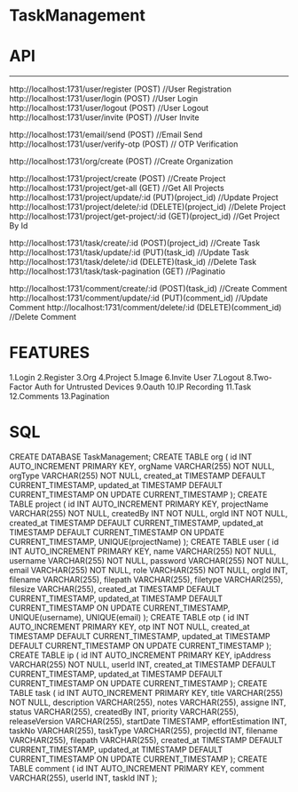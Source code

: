 # TaskManagement

# API
---------------------------------------
http://localhost:1731/user/register (POST) //User Registration
http://localhost:1731/user/login (POST) //User Login
http://localhost:1731/user/logout (POST) //User Logout
http://localhost:1731/user/invite (POST) //User Invite

http://localhost:1731/email/send (POST) //Email Send
http://localhost:1731/user/verify-otp (POST) // OTP Verification

http://localhost:1731/org/create (POST) //Create Organization

http://localhost:1731/project/create (POST) //Create Project
http://localhost:1731/project/get-all (GET) //Get All Projects
http://localhost:1731/project/update/:id (PUT)(project_id) //Update Project
http://localhost:1731/project/delete/:id (DELETE)(project_id) //Delete Project
http://localhost:1731/project/get-project/:id (GET)(project_id) //Get Project By Id

http://localhost:1731/task/create/:id (POST)(project_id) //Create Task
http://localhost:1731/task/update/:id (PUT)(task_id) //Update Task
http://localhost:1731/task/delete/:id (DELETE)(task_id) //Delete Task
http://localhost:1731/task/task-pagination (GET) //Paginatio

http://localhost:1731/comment/create/:id (POST)(task_id) //Create Comment
http://localhost:1731/comment/update/:id (PUT)(comment_id) //Update Comment
http://localhost:1731/comment/delete/:id (DELETE)(comment_id) //Delete Comment


# FEATURES

1.Login
2.Register
3.Org
4.Project
5.Image
6.Invite User
7.Logout
8.Two-Factor Auth for Untrusted Devices
9.Oauth
10.IP Recording
11.Task
12.Comments
13.Pagination


# SQL

CREATE DATABASE TaskManagement;
CREATE TABLE org (
    id INT AUTO_INCREMENT PRIMARY KEY,
    orgName VARCHAR(255) NOT NULL,
    orgType VARCHAR(255) NOT NULL,
    created_at TIMESTAMP DEFAULT CURRENT_TIMESTAMP,
    updated_at TIMESTAMP DEFAULT CURRENT_TIMESTAMP ON UPDATE CURRENT_TIMESTAMP
);
CREATE TABLE project (
    id INT AUTO_INCREMENT PRIMARY KEY,
    projectName VARCHAR(255) NOT NULL,
    createdBy INT NOT NULL,
    orgId INT NOT NULL,
    created_at TIMESTAMP DEFAULT CURRENT_TIMESTAMP,
    updated_at TIMESTAMP DEFAULT CURRENT_TIMESTAMP ON UPDATE CURRENT_TIMESTAMP,
    UNIQUE(projectName)
);
CREATE TABLE user (
    id INT AUTO_INCREMENT PRIMARY KEY,
    name VARCHAR(255) NOT NULL,
    username VARCHAR(255) NOT NULL,
    password VARCHAR(255) NOT NULL,
    email VARCHAR(255) NOT NULL,
    role VARCHAR(255) NOT NULL,
    orgId INT,
    filename VARCHAR(255),
    filepath VARCHAR(255),
    filetype VARCHAR(255),
    filesize VARCHAR(255),
    created_at TIMESTAMP DEFAULT CURRENT_TIMESTAMP,
    updated_at TIMESTAMP DEFAULT CURRENT_TIMESTAMP ON UPDATE CURRENT_TIMESTAMP,
    UNIQUE(username),
    UNIQUE(email)
);
CREATE TABLE otp (
    id INT AUTO_INCREMENT PRIMARY KEY,
    otp INT NOT NULL,
    created_at TIMESTAMP DEFAULT CURRENT_TIMESTAMP,
    updated_at TIMESTAMP DEFAULT CURRENT_TIMESTAMP ON UPDATE CURRENT_TIMESTAMP
);
CREATE TABLE ip (
    id INT AUTO_INCREMENT PRIMARY KEY,
    ipAddress VARCHAR(255) NOT NULL,
    userId INT,
    created_at TIMESTAMP DEFAULT CURRENT_TIMESTAMP,
    updated_at TIMESTAMP DEFAULT CURRENT_TIMESTAMP ON UPDATE CURRENT_TIMESTAMP
);
CREATE TABLE task (
    id INT AUTO_INCREMENT PRIMARY KEY,
    title VARCHAR(255) NOT NULL,
    description VARCHAR(255),
    notes VARCHAR(255),
    assigne INT,
    status VARCHAR(255),
    createdBy INT,
    priority VARCHAR(255),
    releaseVersion VARCHAR(255),
	startDate TIMESTAMP,
    effortEstimation INT,
    taskNo VARCHAR(255),
    taskType VARCHAR(255),
    projectId INT,
    filename VARCHAR(255),
    filepath VARCHAR(255),
    created_at TIMESTAMP DEFAULT CURRENT_TIMESTAMP,
    updated_at TIMESTAMP DEFAULT CURRENT_TIMESTAMP ON UPDATE CURRENT_TIMESTAMP
);
CREATE TABLE comment (
	id INT AUTO_INCREMENT PRIMARY KEY,
    comment VARCHAR(255),
    userId INT,
    taskId INT
);

